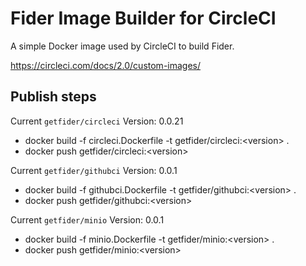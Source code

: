 # Fider Image Builder for CircleCI

A simple Docker image used by CircleCI to build Fider.

https://circleci.com/docs/2.0/custom-images/

## Publish steps

Current `getfider/circleci` Version: 0.0.21

- docker build -f circleci.Dockerfile -t getfider/circleci:&lt;version&gt; .
- docker push getfider/circleci:&lt;version&gt;

Current `getfider/githubci` Version: 0.0.1

- docker build -f githubci.Dockerfile -t getfider/githubci:&lt;version&gt; .
- docker push getfider/githubci:&lt;version&gt;

Current `getfider/minio` Version: 0.0.1

- docker build -f minio.Dockerfile -t getfider/minio:&lt;version&gt; .
- docker push getfider/minio:&lt;version&gt;

